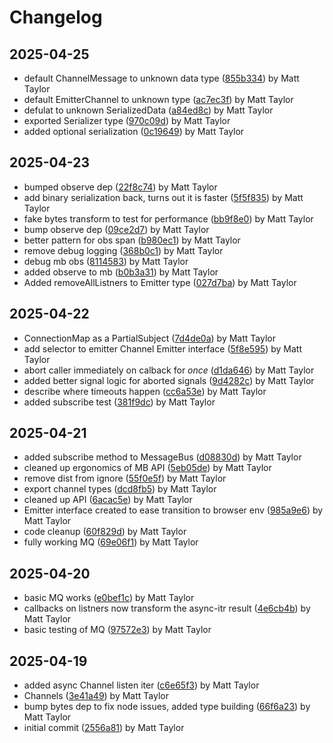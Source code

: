 # Changelog


## 2025-04-25
- default ChannelMessage to unknown data type ([855b334](https://github.com/mjt-engine/mb/commit/855b334b21f640f976992bfe3808c85d49d07151)) by Matt Taylor
- default EmitterChannel to unknown type ([ac7ec3f](https://github.com/mjt-engine/mb/commit/ac7ec3f9ad4b0317d103cb5c97c73228645b1b8d)) by Matt Taylor
- defulat to unknown SerializedData ([a84ed8c](https://github.com/mjt-engine/mb/commit/a84ed8c5e2e838113e06409f01e9be4afc813aca)) by Matt Taylor
- exported Serializer type ([970c09d](https://github.com/mjt-engine/mb/commit/970c09d6c4ab254aad3fada61d007a144b80ae05)) by Matt Taylor
- added optional serialization ([0c19649](https://github.com/mjt-engine/mb/commit/0c1964942ce277ea54a4e054b340bc2813cb8e5c)) by Matt Taylor

## 2025-04-23
- bumped observe dep ([22f8c74](https://github.com/mjt-engine/mb/commit/22f8c7490c18c3283d0823766a3c6ef6006e6ade)) by Matt Taylor
- add binary serialization back, turns out it is faster ([5f5f835](https://github.com/mjt-engine/mb/commit/5f5f835d51dc9787340493697eb3be77bbcb09dd)) by Matt Taylor
- fake bytes transform to test for performance ([bb9f8e0](https://github.com/mjt-engine/mb/commit/bb9f8e0f339852da8c500bc89093cb758aefaed8)) by Matt Taylor
- bump observe dep ([09ce2d7](https://github.com/mjt-engine/mb/commit/09ce2d70160781d4e12e62c2bcef109f30423d50)) by Matt Taylor
- better pattern for obs span ([b980ec1](https://github.com/mjt-engine/mb/commit/b980ec1de3d041523c16870530bac7668bfb7e4f)) by Matt Taylor
- remove debug logging ([368b0c1](https://github.com/mjt-engine/mb/commit/368b0c1b551b8d04ea94b6c356258abffcf8b971)) by Matt Taylor
- debug mb obs ([8114583](https://github.com/mjt-engine/mb/commit/811458314bc4905c2ea1f572ce0d9bc55ca12eec)) by Matt Taylor
- added observe to mb ([b0b3a31](https://github.com/mjt-engine/mb/commit/b0b3a31f89130ff35e5b995d9ee98f278ed4dd27)) by Matt Taylor
- Added removeAllListners to Emitter type ([027d7ba](https://github.com/mjt-engine/mb/commit/027d7ba39d7468b8e21d9346d951c333056e45bf)) by Matt Taylor

## 2025-04-22
- ConnectionMap as a PartialSubject ([7d4de0a](https://github.com/mjt-engine/mb/commit/7d4de0a46b454475b1ba1bba2f53b35b35751e10)) by Matt Taylor
- add selector to emitter Channel Emitter interface ([5f8e595](https://github.com/mjt-engine/mb/commit/5f8e595932cdcb0dc965e01e1ab05d4764733a5a)) by Matt Taylor
- abort caller immediately on calback for _once_ ([d1da646](https://github.com/mjt-engine/mb/commit/d1da646c89ef4fac345655b340b0d233cb94f28a)) by Matt Taylor
- added better signal logic for aborted signals ([9d4282c](https://github.com/mjt-engine/mb/commit/9d4282cb1560c94face088d2d81ffa464d9b49f5)) by Matt Taylor
- describe where timeouts happen ([cc6a53e](https://github.com/mjt-engine/mb/commit/cc6a53eaa579c81577c7887a780afc10d7b9436a)) by Matt Taylor
- added subscribe test ([381f9dc](https://github.com/mjt-engine/mb/commit/381f9dc92343ea097fd0bc11458182d40beeac7a)) by Matt Taylor

## 2025-04-21
- added subscribe method to MessageBus ([d08830d](https://github.com/mjt-engine/mb/commit/d08830de419a313b50859a452a1d8006088b92cf)) by Matt Taylor
- cleaned up ergonomics of MB API ([5eb05de](https://github.com/mjt-engine/mb/commit/5eb05de04029cc60f6c02b15e05ef0c880caff85)) by Matt Taylor
- remove dist from ignore ([55f0e5f](https://github.com/mjt-engine/mb/commit/55f0e5faf89d71a39b051ff5dd9f5916a69f28df)) by Matt Taylor
- export channel types ([dcd8fb5](https://github.com/mjt-engine/mb/commit/dcd8fb5f943b04b1502cf0e37b687157a6a62e9c)) by Matt Taylor
- cleaned up API ([6acac5e](https://github.com/mjt-engine/mb/commit/6acac5e3d141080fca35dda560fe5526e442b699)) by Matt Taylor
- Emitter interface created to ease transition to browser env ([985a9e6](https://github.com/mjt-engine/mb/commit/985a9e6a6816301382b1453c25d17e1e2e841205)) by Matt Taylor
- code cleanup ([60f829d](https://github.com/mjt-engine/mb/commit/60f829d65df2ea25f1f32f905a92cfb0b781d624)) by Matt Taylor
- fully working MQ ([69e06f1](https://github.com/mjt-engine/mb/commit/69e06f1df3b87119fce14fb1f2012e4c03369e27)) by Matt Taylor

## 2025-04-20
- basic MQ works ([e0bef1c](https://github.com/mjt-engine/mb/commit/e0bef1c4d83d371dc0f18129a962b5f934568f1b)) by Matt Taylor
- callbacks on listners now transform the async-itr result ([4e6cb4b](https://github.com/mjt-engine/mb/commit/4e6cb4bdb1f516c40d15b41fd9235d9579a85e47)) by Matt Taylor
- basic testing of MQ ([97572e3](https://github.com/mjt-engine/mb/commit/97572e380b3b87b53d02d83d8a587c1023c8085e)) by Matt Taylor

## 2025-04-19
- added async Channel listen iter ([c6e65f3](https://github.com/mjt-engine/mb/commit/c6e65f38c40c046c99199a28959e6b8fb32a7905)) by Matt Taylor
- Channels ([3e41a49](https://github.com/mjt-engine/mb/commit/3e41a49f5ea48ddfda9f6b11079f28193eb521b2)) by Matt Taylor
- bump bytes dep to fix node issues, added type building ([66f6a23](https://github.com/mjt-engine/mb/commit/66f6a23372e8e1c93e44cda629d753713c3d9787)) by Matt Taylor
- initial commit ([2556a81](https://github.com/mjt-engine/mb/commit/2556a81be299f5b8745d7cd7331d9bf0d1fcba70)) by Matt Taylor
